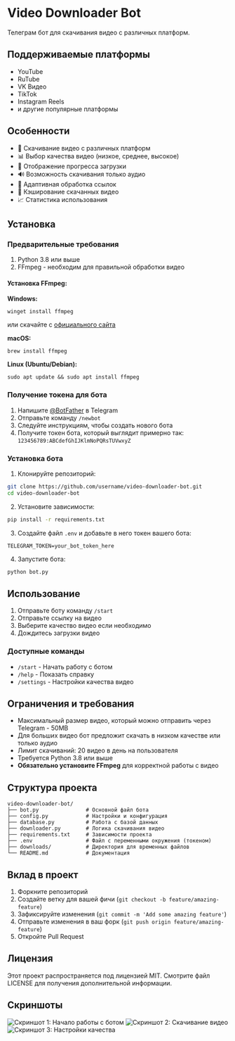 # Video Downloader Bot

Телеграм бот для скачивания видео с различных платформ.

## Поддерживаемые платформы
- YouTube
- RuTube
- VK Видео
- TikTok
- Instagram Reels
- и другие популярные платформы

## Особенности
- 🎥 Скачивание видео с различных платформ
- 📊 Выбор качества видео (низкое, среднее, высокое)
- 🔄 Отображение прогресса загрузки
- 🔊 Возможность скачивания только аудио
- 📱 Адаптивная обработка ссылок
- 💾 Кэширование скачанных видео
- 📈 Статистика использования

## Установка

### Предварительные требования

1. Python 3.8 или выше
2. FFmpeg - необходим для правильной обработки видео

#### Установка FFmpeg:

**Windows:**
```
winget install ffmpeg
```
или скачайте с [официального сайта](https://ffmpeg.org/download.html)

**macOS:**
```
brew install ffmpeg
```

**Linux (Ubuntu/Debian):**
```
sudo apt update && sudo apt install ffmpeg
```

### Получение токена для бота

1. Напишите [@BotFather](https://t.me/BotFather) в Telegram
2. Отправьте команду `/newbot`
3. Следуйте инструкциям, чтобы создать нового бота
4. Получите токен бота, который выглядит примерно так: `123456789:ABCdefGhIJKlmNoPQRsTUVwxyZ`

### Установка бота

1. Клонируйте репозиторий:
```bash
git clone https://github.com/username/video-downloader-bot.git
cd video-downloader-bot
```

2. Установите зависимости:
```bash
pip install -r requirements.txt
```

3. Создайте файл `.env` и добавьте в него токен вашего бота:
```
TELEGRAM_TOKEN=your_bot_token_here
```

4. Запустите бота:
```bash
python bot.py
```

## Использование

1. Отправьте боту команду `/start`
2. Отправьте ссылку на видео
3. Выберите качество видео если необходимо
4. Дождитесь загрузки видео

### Доступные команды
- `/start` - Начать работу с ботом
- `/help` - Показать справку
- `/settings` - Настройки качества видео

## Ограничения и требования

- Максимальный размер видео, который можно отправить через Telegram - 50MB
- Для больших видео бот предложит скачать в низком качестве или только аудио
- Лимит скачиваний: 20 видео в день на пользователя
- Требуется Python 3.8 или выше
- **Обязательно установите FFmpeg** для корректной работы с видео

## Структура проекта

```
video-downloader-bot/
├── bot.py               # Основной файл бота
├── config.py            # Настройки и конфигурация
├── database.py          # Работа с базой данных
├── downloader.py        # Логика скачивания видео
├── requirements.txt     # Зависимости проекта
├── .env                 # Файл с переменными окружения (токеном)
├── downloads/           # Директория для временных файлов
└── README.md            # Документация
```

## Вклад в проект

1. Форкните репозиторий
2. Создайте ветку для вашей фичи (`git checkout -b feature/amazing-feature`)
3. Зафиксируйте изменения (`git commit -m 'Add some amazing feature'`)
4. Отправьте изменения в ваш форк (`git push origin feature/amazing-feature`)
5. Откройте Pull Request

## Лицензия

Этот проект распространяется под лицензией MIT. Смотрите файл LICENSE для получения дополнительной информации.

## Скриншоты

![Скриншот 1: Начало работы с ботом](screenshots/screenshot1.png)
![Скриншот 2: Скачивание видео](screenshots/screenshot2.png)
![Скриншот 3: Настройки качества](screenshots/screenshot3.png) 